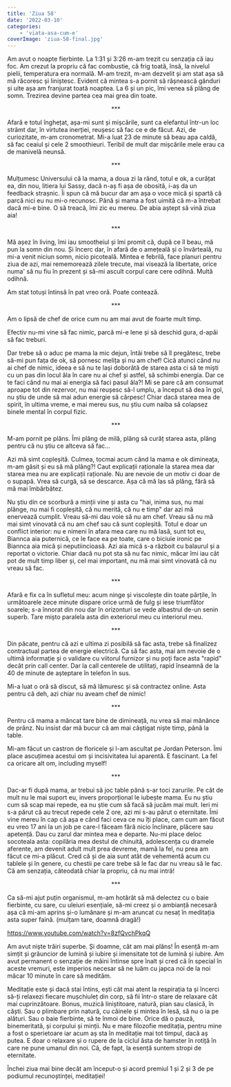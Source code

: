 ```yaml
---
title: 'Ziua 58'
date: '2022-03-10'
categories:
    - 'viata-asa-cum-e'
coverImage: 'ziua-58-final.jpg'
---
```


Am avut o noapte fierbinte. La 1:31 și 3:26 m-am trezit cu senzația că iau foc. Am crezut la propriu că fac combustie, că frig toată, însă, la nivelul pielii, temperatura era normală. M-am trezit, m-am dezvelit și am stat așa să mă răcoresc și liniștesc. Evident că mintea s-a pornit să râșnească gânduri și uite așa am franjurat toată noaptea. La 6 și un pic, îmi venea să plâng de somn. Trezirea devine partea cea mai grea din toate.

<p style="text-align: center;">***</p>

Afară e totul înghețat, așa-mi sunt și mișcările, sunt ca elefantul într-un loc strâmt dar, în virtutea inerției, reușesc să fac ce e de făcut. Azi, de curiozitate, m-am cronometrat. Mi-a luat 23 de minute să beau apa caldă, să fac ceaiul și cele 2 smoothieuri. Teribil de mult dar mișcările mele erau ca de manivelă neunsă.

<p style="text-align: center;">***</p>

Mulțumesc Universului că la mama, a doua zi la rând, totul e ok, a curățat ea, din nou, litiera lui Sassy, dacă n-aș fi așa de obosită, i-aș da un feedback strașnic. Îi spun că mă bucur dar am așa o voce mică și spartă că parcă nici eu nu mi-o recunosc. Până și mama a fost uimită că m-a întrebat dacă mi-e bine. O să treacă, îmi zic eu mereu. De abia aștept să vină ziua aia!

<p style="text-align: center;">***</p>

Mă așez în living, îmi iau smootheiul și îmi promit că, după ce îl beau, mă pun la somn din nou. Și încerc dar, în afară de o amețeală și o învârteală, nu mi-a venit niciun somn, nicio picoteală. Mintea e febrilă, face planuri pentru ziua de azi, mai rememorează zilele trecute, mai visează la libertate, orice numa' să nu fiu în prezent și să-mi ascult corpul care cere odihnă. Multă odihnă.

Am stat totuși întinsă în pat vreo oră. Poate contează.

<p style="text-align: center;">***</p>

Am o lipsă de chef de orice cum nu am mai avut de foarte mult timp.

Efectiv nu-mi vine să fac nimic, parcă mi-e lene și să deschid gura, d-apăi să fac treburi.

Dar trebe să o aduc pe mama la mic dejun, întâi trebe să îl pregătesc, trebe să-mi pun fața de ok, să pornesc melița și nu am chef! Cică atunci când nu ai chef de nimic, ideea e să nu te lași doborâtă de starea asta ci să te miști cu un pas din locul ăla în care nu ai chef și astfel, să schimbi energia. Dar ce te faci când nu mai ai energia să faci pasul ăla?! Mi se pare că am consumat aproape tot din rezervor, nu mai reușesc să-l umplu, a început să dea în gol, nu știu de unde să mai adun energie să cârpesc! Chiar dacă starea mea de spirit, în ultima vreme, e mai mereu sus, nu știu cum naiba să colapsez binele mental în corpul fizic.

<p style="text-align: center;">***</p>

M-am pornit pe plâns. Îmi plâng de milă, plâng să curăț starea asta, plâng pentru că nu știu ce altceva să fac…

Azi mă simt copleșită. Culmea, tocmai acum când la mama e ok dimineața, m-am găsit și eu să mă plâng?! Caut explicații raționale la starea mea dar starea mea nu are explicații raționale. Nu are nevoie de un motiv ci doar de o supapă. Vrea să curgă, să se descarce. Așa că mă las să plâng, fără să mă mai îmbărbătez.

Nu știu din ce scorbură a minții vine și asta cu "hai, inima sus, nu mai plânge, nu mai fi copleșită, că nu merită, că nu e timp" dar azi mă enervează cumplit. Vreau să-mi dau voie să nu am chef. Vreau să nu mă mai simt vinovată că nu am chef sau că sunt copleșită. Totul e doar un conflict interior: nu e nimeni în afara mea care nu mă lasă, sunt tot eu, Biannca aia puternică, ce le face ea pe toate, care o biciuie ironic pe Biannca aia mică și neputiincioasă. Azi aia mică s-a războit cu balaurul și a reportat o victorie. Chiar dacă nu pot sta să nu fac nimic, măcar îmi iau cât pot de mult timp liber și, cel mai important, nu mă mai simt vinovată că nu vreau să fac.

<p style="text-align: center;">***</p>

Afară e fix ca în sufletul meu: acum ninge și viscolește din toate părțile, în următoarele zece minute dispare orice urmă de fulg și iese triumfător soarele; s-a înnorat din nou dar în orizonturi se vede albastrul de-un senin superb. Tare mișto paralela asta din exteriorul meu cu interiorul meu.

<p style="text-align: center;">***</p>

Din păcate, pentru că azi e ultima zi posibilă să fac asta, trebe să finalizez contractual partea de energie electrică. Ca să fac asta, mai am nevoie de o ultimă informație și o validare cu viitorul furnizor și nu poți face asta "rapid" decât prin call center. Dar la call centerele de utilitați, rapid înseamnă de la 40 de minute de așteptare în telefon în sus.

Mi-a luat o oră să discut, să mă lămuresc și să contractez online. Asta pentru că deh, azi chiar nu aveam chef de nimic!

<p style="text-align: center;">***</p>

Pentru că mama a mâncat tare bine de dimineață, nu vrea să mai mănânce de prânz. Nu insist dar mă bucur că am mai câștigat niște timp, până la table.

Mi-am făcut un castron de floricele și l-am ascultat pe Jordan Peterson. Îmi place ascuțimea acestui om și incisivitatea lui aparentă. E fascinant. La fel ca oricare alt om, including myself!

<p style="text-align: center;">***</p>

Dac-ar fi după mama, ar trebui să joc table până s-ar toci zarurile. Pe cât de mult nu le mai suport eu, invers proporțional le iubește mama. Eu nu știu cum să scap mai repede, ea nu știe cum să facă să jucăm mai mult. Ieri mi s-a părut că au trecut repede cele 2 ore, azi mi s-au părut o eternitate. Îmi vine mereu în cap că așa e când faci ceva ce nu îți place, cam cum am făcut eu vreo 17 ani la un job pe care-l făceam fără nicio înclinare, plăcere sau apetență. Dau cu zarul dar mintea mea e departe. Nu-mi place deloc socoteala asta: copilăria mea destul de chinuită, adolescența cu dramele aferente, am devenit adult mult prea devreme, mamă la fel, nu prea am făcut ce mi-a plăcut. Cred că și de aia sunt atât de vehementă acum cu tablele și în genere, cu chestii pe care trebe să le fac dar nu vreau să le fac. Că am senzația, câteodată chiar la propriu, că nu mai intră!

<p style="text-align: center;">***</p>

Ca să-mi ajut puțin organismul, m-am hotărât să mă delectez cu o baie fierbinte, cu sare, cu uleiuri esențiale, să-mi creez și o ambianță necesară așa că mi-am aprins și-o lumânare și m-am aruncat cu nesaț în meditația asta super faină. (mulțam tare, doamnă dragă!)

https://www.youtube.com/watch?v=8zfQvchPkqQ

Am avut niște trăiri superbe. Și doamne, cât am mai plâns! În esență m-am simțit și grăuncior de lumină și iubire și imensitate tot de lumină și iubire. Am avut permanent o senzație de mâini întinse spre înalt și cred că în special în aceste vremuri, este imperios necesar să ne luăm cu japca noi de la noi măcar 10 minute în care să medităm.

Meditație este și dacă stai întins, ești cât mai atent la respirația ta și încerci să-ți relaxezi fiecare mușchiuleț din corp, să fii într-o stare de relaxare cât mai cuprinzătoare. Bonus, muzică liniștitoare, natură, pian sau clasică, în căști. Sau o plimbare prin natură, cu câinele și mintea în lesă, să nu o ia pe alături. Sau o baie fierbinte, să te înmoi de bine. Orice dă o pauză, binemeritată, și corpului și minții. Nu e mare filozofie meditația, pentru mine a fost o sperietoare iar acum aș sta în meditație mai tot timpul, dacă aș putea. E doar o relaxare și o rupere de la ciclul ăsta de hamster în rotiță în care ne pune umanul din noi. Că, de fapt, la esență suntem stropi de eternitate.

Închei ziua mai bine decât am început-o și acord premiul 1 și 2 și 3 de pe podiumul recunoștinței, meditației!

